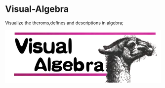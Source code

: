 # Visual-Algebra
Visualize the theroms,defines and descriptions in algebra;

 ![demo](https://github.com/Luomin1993/visual-algebra/blob/master/logo.png)
